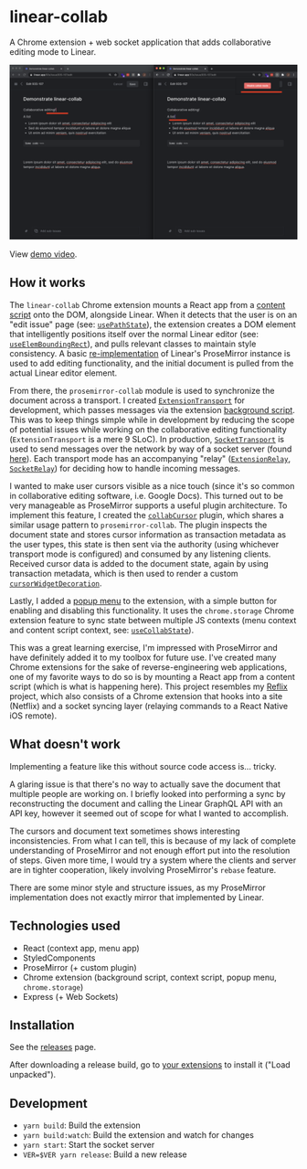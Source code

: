 # linear-collab

A Chrome extension + web socket application that adds collaborative editing mode to Linear.

![Sample Screenshot](./images/sample-screenshot.png)

View [demo video](https://youtu.be/uLVRroxz07c).

## How it works

The `linear-collab` Chrome extension mounts a React app from a [content script](./src/content.js) onto the DOM, alongside Linear.
When it detects that the user is on an "edit issue" page (see: [`usePathState`](./src/hooks/usePathState.js)), the extension creates a DOM element that intelligently positions itself over the normal Linear editor (see: [`useElemBoundingRect`](./src/hooks/useElemBoundingRect.js)), and pulls relevant classes to maintain style consistency.
A basic [re-implementation](./src/prosemirror/Editor.js) of Linear's ProseMirror instance is used to add editing functionality, and the initial document is pulled from the actual Linear editor element.

From there, the `prosemirror-collab` module is used to synchronize the document across a transport.
I created [`ExtensionTransport`](./src/prosemirror/ExtensionTransport.js) for development, which passes messages via the extension [background script](./src/background.js).
This was to keep things simple while in development by reducing the scope of potential issues while working on the collaborative editing functionality (`ExtensionTransport` is a mere 9 SLoC).
In production, [`SocketTransport`](./src/prosemirror/SocketTransport.js) is used to send messages over the network by way of a socket server (found [here](./src/server.js)).
Each transport mode has an accompanying "relay" ([`ExtensionRelay`](./src/prosemirror/ExtensionRelay.js), [`SocketRelay`](./src/prosemirror/SocketRelay.js)) for deciding how to handle incoming messages.

I wanted to make user cursors visible as a nice touch (since it's so common in collaborative editing software, i.e. Google Docs).
This turned out to be very manageable as ProseMirror supports a useful plugin architecture.
To implement this feature, I created the [`collabCursor`](./src/prosemirror/collabCursor.js) plugin, which shares a similar usage pattern to `prosemirror-collab`.
The plugin inspects the document state and stores cursor information as transaction metadata as the user types, this state is then sent via the authority (using whichever transport mode is configured) and consumed by any listening clients.
Received cursor data is added to the document state, again by using transaction metadata, which is then used to render a custom [`cursorWidgetDecoration`](./src/prosemirror/cursorWidgetDecoration.js).

Lastly, I added a [popup menu](./src/app-menu/App.js) to the extension, with a simple button for enabling and disabling this functionality.
It uses the `chrome.storage` Chrome extension feature to sync state between multiple JS contexts (menu context and content script context, see: [`useCollabState`](./src/hooks/useCollabState.js)).

This was a great learning exercise, I'm impressed with ProseMirror and have definitely added it to my toolbox for future use.
I've created many Chrome extensions for the sake of reverse-engineering web applications, one of my favorite ways to do so is by mounting a React app from a content script (which is what is happening here).
This project resembles my [Reflix](https://github.com/jtormey/reflix) project, which also consists of a Chrome extension that hooks into a site (Netflix) and a socket syncing layer (relaying commands to a React Native iOS remote).

## What doesn't work

Implementing a feature like this without source code access is... tricky.

A glaring issue is that there's no way to actually save the document that multiple people are working on.
I briefly looked into performing a sync by reconstructing the document and calling the Linear GraphQL API with an API key, however it seemed out of scope for what I wanted to accomplish.

The cursors and document text sometimes shows interesting inconsistencies.
From what I can tell, this is because of my lack of complete understanding of ProseMirror and not enough effort put into the resolution of steps.
Given more time, I would try a system where the clients and server are in tighter cooperation, likely involving ProseMirror's `rebase` feature.

There are some minor style and structure issues, as my ProseMirror implementation does not exactly mirror that implemented by Linear.

## Technologies used

* React (context app, menu app)
* StyledComponents
* ProseMirror (+ custom plugin)
* Chrome extension (background script, context script, popup menu, `chrome.storage`)
* Express (+ Web Sockets)

## Installation

See the [releases](https://github.com/jtormey/linear-collab/releases) page.

After downloading a release build, go to [your extensions](chrome://extensions/) to install it ("Load unpacked").

## Development

* `yarn build`: Build the extension
* `yarn build:watch`: Build the extension and watch for changes
* `yarn start`: Start the socket server
* `VER=$VER yarn release`: Build a new release

